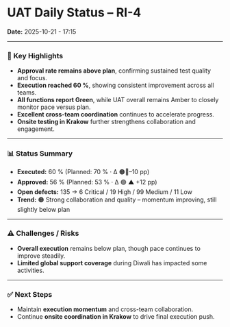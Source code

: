 # UAT Daily Status – RI-4  
**Date:** 2025-10-21  - 17:15

---

### 🔹 Key Highlights
- **Approval rate remains above plan**, confirming sustained test quality and focus.  
- **Execution reached 60 %**, showing consistent improvement across all teams.  
- **All functions report Green**, while UAT overall remains Amber to closely monitor pace versus plan.  
- **Excellent cross-team coordination** continues to accelerate progress.  
- **Onsite testing in Krakow** further strengthens collaboration and engagement.  

---

### 📊 Status Summary
- **Executed:** 60 % (Planned: 70 % · Δ 🟠🔻–10 pp)  
- **Approved:** 56 % (Planned: 53 % · Δ 🟢 ▲ +12 pp)  
- **Open defects:** 135 → 6 Critical / 19 High / 99 Medium / 11 Low  
- **Trend:** 🟠 Strong collaboration and quality – momentum improving, still slightly below plan  

---

### ⚠️ Challenges / Risks
- **Overall execution** remains below plan, though pace continues to improve steadily.  
- **Limited global support coverage** during Diwali has impacted some activities.  

---

### ✅ Next Steps
- Maintain **execution momentum** and cross-team collaboration.  
- Continue **onsite coordination in Krakow** to drive final execution push.  


